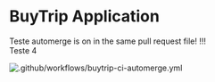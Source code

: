 # BuyTrip Application

Teste automerge is on in the same pull request file!
!!!  
Teste 4

![.github/workflows/buytrip-ci-automerge.yml](https://github.com/arilsonsantos/trip-application/workflows/.github/workflows/buytrip-ci-automerge.yml/badge.svg?branch=homolog)